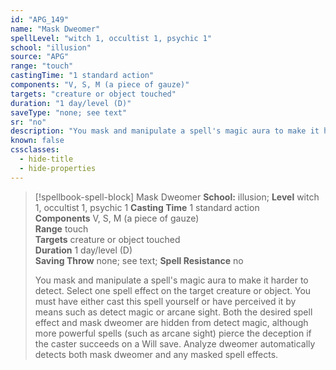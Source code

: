 ```yaml
---
id: "APG_149"
name: "Mask Dweomer"
spellLevel: "witch 1, occultist 1, psychic 1"
school: "illusion"
source: "APG"
range: "touch"
castingTime: "1 standard action"
components: "V, S, M (a piece of gauze)"
targets: "creature or object touched"
duration: "1 day/level (D)"
saveType: "none; see text"
sr: "no"
description: "You mask and manipulate a spell's magic aura to make it harder to detect. Select one spell effect on the target creature or object. You must have either cast this spell yourself or have perceived it by means such as detect magic or arcane sight.  Both the desired spell effect and mask dweomer are hidden from detect magic, although more powerful spells (such as arcane sight) pierce the deception if the caster succeeds on a Will save. Analyze dweomer automatically detects both mask dweomer and any masked spell effects."
known: false
cssclasses:
  - hide-title
  - hide-properties
---
```


> [!spellbook-spell-block] Mask Dweomer
> **School:** illusion; **Level** witch 1, occultist 1, psychic 1
> **Casting Time** 1 standard action  
> **Components** V, S, M (a piece of gauze)  
> **Range** touch  
> **Targets** creature or object touched  
> **Duration** 1 day/level (D)  
> **Saving Throw** none; see text; **Spell Resistance** no
> 
> You mask and manipulate a spell's magic aura to make it harder to detect. Select one spell effect on the target creature or object. You must have either cast this spell yourself or have perceived it by means such as detect magic or arcane sight.  Both the desired spell effect and mask dweomer are hidden from detect magic, although more powerful spells (such as arcane sight) pierce the deception if the caster succeeds on a Will save. Analyze dweomer automatically detects both mask dweomer and any masked spell effects.